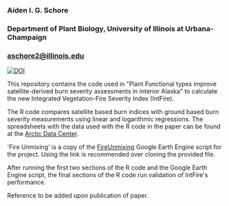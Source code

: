 ### Aiden I. G. Schore
### Department of Plant Biology, University of Illinois at Urbana-Champaign
### [aschore2@illinois.edu](mailto:aschore2@illinois.edu)

[![DOI](https://zenodo.org/badge/DOI/10.5281/zenodo.14360231.svg)](https://doi.org/10.5281/zenodo.14360231)

This repository contains the code used in "Plant Functional types improve satellite-derived burn severity assessments in interior Alaska" to calculate
the new Integrated Vegetation-Fire Severity Index (IntFire).

The R code compares satellite based burn indices with ground based burn severity measurements using linear and logarithmic regressions.
The spreadsheets with the data used with the R code in the paper can be found at the [Arctic Data Center](https://doi.org/10.18739/A25H7BW3S).

'Fire Unmixing' is a copy of the [FireUnmixing](https://code.earthengine.google.com/460e8e7e862bf6f3fc72c8ec3e585786) Google Earth Engine script for the project. 
Using the link is recommended over cloning the provided file.

After running the first two sections of the R code and the Google Earth Engine script, the final sections of the R code run validation of IntFire's performance.

Reference to be added upon publication of paper.
